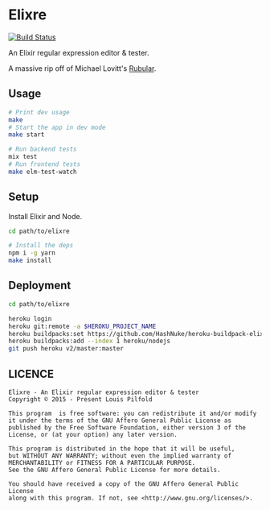 Elixre
======

[![Build Status](https://travis-ci.org/lpil/elixre.svg?branch=v2/master)](https://travis-ci.org/lpil/elixre)

An Elixir regular expression editor & tester.

A massive rip off of Michael Lovitt's [Rubular](http://rubular.com/).


## Usage

```sh
# Print dev usage
make
# Start the app in dev mode
make start

# Run backend tests
mix test
# Run frontend tests
make elm-test-watch
```


## Setup

Install Elixir and Node.

```sh
cd path/to/elixre

# Install the deps
npm i -g yarn
make install
```

## Deployment

```sh
cd path/to/elixre

heroku login
heroku git:remote -a $HEROKU_PROJECT_NAME
heroku buildpacks:set https://github.com/HashNuke/heroku-buildpack-elixir.git
heroku buildpacks:add --index 1 heroku/nodejs
git push heroku v2/master:master
```



## LICENCE

```
Elixre - An Elixir regular expression editor & tester
Copyright © 2015 - Present Louis Pilfold

This program  is free software: you can redistribute it and/or modify
it under the terms of the GNU Affero General Public License as
published by the Free Software Foundation, either version 3 of the
License, or (at your option) any later version.

This program is distributed in the hope that it will be useful,
but WITHOUT ANY WARRANTY; without even the implied warranty of
MERCHANTABILITY or FITNESS FOR A PARTICULAR PURPOSE.
See the GNU Affero General Public License for more details.

You should have received a copy of the GNU Affero General Public License
along with this program. If not, see <http://www.gnu.org/licenses/>.
```
